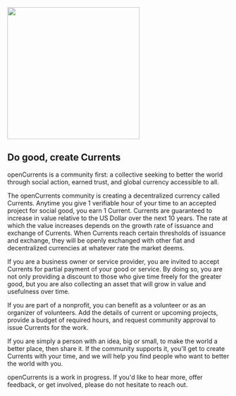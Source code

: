 <img src="https://github.com/dannypernik/oc/assets/3347095/8ec9a473-f0dc-47ac-9674-13862f50d629" width="300"/>

## Do good, create Currents


openCurrents is a community first: a collective seeking to better the world through social action, earned trust, and global currency accessible to all.

The openCurrents community is creating a decentralized currency called Currents. Anytime you give 1 verifiable hour of your time to an accepted project for social good, you earn 1 Current. Currents are guaranteed to increase in value relative to the US Dollar over the next 10 years. The rate at which the value increases depends on the growth rate of issuance and exchange of Currents. When Currents reach certain thresholds of issuance and exchange, they will be openly exchanged with other fiat and decentralized currencies at whatever rate the market deems.

If you are a business owner or service provider, you are invited to accept Currents for partial payment of your good or service. By doing so, you are not only providing a discount to those who give time freely for the greater good, but you are also collecting an asset that will grow in value and usefulness over time.

If you are part of a nonprofit, you can benefit as a volunteer or as an organizer of volunteers. Add the details of current or upcoming projects, provide a budget of required hours, and request community approval to issue Currents for the work.

If you are simply a person with an idea, big or small, to make the world a better place, then share it. If the community supports it, you'll get to create Currents with your time, and we will help you find people who want to better the world with you.

openCurrents is a work in progress. If you'd like to hear more, offer feedback, or get involved, please do not hesitate to reach out.
